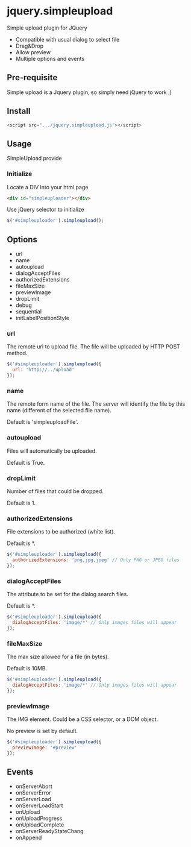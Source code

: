 # jquery.simpleupload
Simple upload plugin for JQuery

* Compatible with usual dialog to select file
* Drag&Drop
* Allow preview
* Multiple options and events

## Pre-requisite
Simple upload is a Jquery plugin, so simply need jQuery to work ;)

## Install

```javascript
<script src=".../jquery.simpleupload.js"></script>
```

## Usage

SimpleUpload provide 

### Initialize

Locate a DIV into your html page

```html
<div id="simpleuploader"></div>
```

Use jQuery selector to initialize
```javascript
$('#simpleuploader').simpleupload();
```

## Options

* url
* name
* autoupload
* dialogAcceptFiles
* authorizedExtensions
* fileMaxSize
* previewImage
* dropLimit
* debug
* sequential
* initLabelPositionStyle

### url

The remote url to upload file.
The file will be uploaded by HTTP POST method.

```javascript
$('#simpleuploader').simpleupload({
  url: 'http://../upload'
});
```

### name

The remote form name of the file.
The server will identify the file by this name (different of the selected file name).

Default is 'simpleuploadFile'.

### autoupload

Files will automatically be uploaded.

Default is True.

### dropLimit

Number of files that could be dropped.

Default is 1.

### authorizedExtensions

File extensions to be authorized (white list).

Default is *.

```javascript
$('#simpleuploader').simpleupload({
  authorizedExtensions: 'png,jpg,jpeg' // Only PNG or JPEG files
});
```

### dialogAcceptFiles

The attribute to be set for the dialog search files.

Default is *.

```javascript
$('#simpleuploader').simpleupload({
  dialogAcceptFiles: 'image/*' // Only images files will appear
});
```

### fileMaxSize

The max size allowed for a file (in bytes).

Default is 10MB.

```javascript
$('#simpleuploader').simpleupload({
  dialogAcceptFiles: 'image/*' // Only images files will appear
});
```

### previewImage

The IMG element. Could be a CSS selector, or a DOM object.

No preview is set by default.

```javascript
$('#simpleuploader').simpleupload({
  previewImage: '#preview'
});
```

## Events

* onServerAbort
* onServerError
* onServerLoad
* onServerLoadStart
* onUpload
* onUploadProgress
* onUploadComplete
* onServerReadyStateChang
* onAppend
